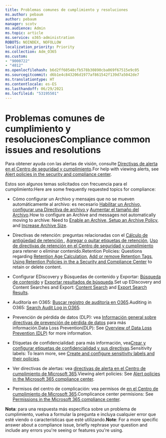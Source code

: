 ```yaml
---
title: Problemas comunes de cumplimiento y resoluciones
ms.author: pebaum
author: pebaum
manager: scotv
ms.audience: Admin
ms.topic: article
ms.service: o365-administration
ROBOTS: NOINDEX, NOFOLLOW
localization_priority: Priority
ms.collection: Adm_O365
ms.custom:
- "9000722"
- "4812"
ms.openlocfilehash: b6d2ff60548cfb578b30890cba069f67515e9c05
ms.sourcegitcommit: d6b1e4c843206d1977af861542f139d7a5042de7
ms.translationtype: HT
ms.contentlocale: es-ES
ms.lasthandoff: 06/29/2021
ms.locfileid: "53195501"
---
```

# <a name="compliance-common-issues-and-resolutions"></a><span data-ttu-id="6e25f-102">Problemas comunes de cumplimiento y resoluciones</span><span class="sxs-lookup"><span data-stu-id="6e25f-102">Compliance common issues and resolutions</span></span>

<span data-ttu-id="6e25f-103">Para obtener ayuda con las alertas de visión, consulte [Directivas de alerta en el Centro de seguridad y cumplimiento](/microsoft-365/compliance/alert-policies).</span><span class="sxs-lookup"><span data-stu-id="6e25f-103">For help with viewing alerts, see [Alert policies in the security and compliance center](/microsoft-365/compliance/alert-policies).</span></span>

<span data-ttu-id="6e25f-104">Estos son algunos temas solicitados con frecuencia para el cumplimiento:</span><span class="sxs-lookup"><span data-stu-id="6e25f-104">Here are some frequently requested topics for compliance:</span></span>

- <span data-ttu-id="6e25f-105">Cómo configurar un Archivo y mensajes que no se mueven automáticamente al archivo: es necesario [Habilitar un Archivo, configurar una Directiva de archivo ](/microsoft-365/compliance/set-up-an-archive-and-deletion-policy-for-mailboxes) y [Aumentar el tamaño del Archivo](/microsoft-365/compliance/enable-unlimited-archiving).</span><span class="sxs-lookup"><span data-stu-id="6e25f-105">How to configure an Archive and messages not automatically moving to archive: Need to [Enable an Archive, Setup an Archive Policy](/microsoft-365/compliance/set-up-an-archive-and-deletion-policy-for-mailboxes), and [Increase Archive Size](/microsoft-365/compliance/enable-unlimited-archiving).</span></span>

- <span data-ttu-id="6e25f-106">Directivas de retención: preguntas relacionadas con el [Cálculo de antigüedad de retención ](/exchange/security-and-compliance/messaging-records-management/retention-age), [Agregar o quitar etiquetas de retención](/exchange/security-and-compliance/messaging-records-management/add-or-remove-retention-tags), [Uso de directivas de retención en el Centro de seguridad y cumplimiento](/exchange/security-and-compliance/messaging-records-management/create-a-retention-policy) para retener o eliminar contenido.</span><span class="sxs-lookup"><span data-stu-id="6e25f-106">Retention Policies: Questions regarding [Retention Age Calculation](/exchange/security-and-compliance/messaging-records-management/retention-age), [Add or remove Retention Tags](/exchange/security-and-compliance/messaging-records-management/add-or-remove-retention-tags), [Using Retention Policies in the a Security and Compliance Center](/exchange/security-and-compliance/messaging-records-management/create-a-retention-policy) to retain or delete content.</span></span>

- <span data-ttu-id="6e25f-107">Configurar EDiscovery y Búsquedas de contenido y Exportar: [Búsqueda de contenido](/microsoft-365/compliance/content-search) y [ Exportar resultados de búsqueda](/microsoft-365/compliance/export-search-results).</span><span class="sxs-lookup"><span data-stu-id="6e25f-107">Set up EDiscovery and Content Searches and Export: [Content Search](/microsoft-365/compliance/content-search) and [Export Search Results](/microsoft-365/compliance/export-search-results).</span></span>

- <span data-ttu-id="6e25f-108">Auditoría en O365: [Buscar registro de auditoría en O365](/microsoft-365/compliance/search-the-audit-log-in-security-and-compliance).</span><span class="sxs-lookup"><span data-stu-id="6e25f-108">Auditing in O365: [Search Audit Log in O365](/microsoft-365/compliance/search-the-audit-log-in-security-and-compliance).</span></span>

- <span data-ttu-id="6e25f-109">Prevención de pérdida de datos (DLP): vea [Información general sobre directivas de prevención de pérdida de datos](/microsoft-365/compliance/data-loss-prevention-policies) para más información.</span><span class="sxs-lookup"><span data-stu-id="6e25f-109">Data Loss Prevention(DLP): See [Overview of Data Loss Prevention (DLP)](/microsoft-365/compliance/data-loss-prevention-policies) for more information.</span></span>
 
- <span data-ttu-id="6e25f-110">Etiquetas de confidencialidad: para más información, vea[Crear y configurar etiquetas de confidencialidad y sus directivas](/microsoft-365/compliance/create-sensitivity-labels).</span><span class="sxs-lookup"><span data-stu-id="6e25f-110">Sensitivity labels: To learn more, see [Create and configure sensitivity labels and their policies](/microsoft-365/compliance/create-sensitivity-labels).</span></span>

- <span data-ttu-id="6e25f-111">Ver directivas de alertas: vea [directivas de alerta en el Centro de cumplimiento de Microsoft 365](/microsoft-365/compliance/alert-policies).</span><span class="sxs-lookup"><span data-stu-id="6e25f-111">Viewing alert policies: See [Alert policies in the Microsoft 365 compliance center](/microsoft-365/compliance/alert-policies).</span></span>

- <span data-ttu-id="6e25f-112">Permisos del centro de complicación: vea permisos de [en el Centro de cumplimiento de Microsoft 365](/microsoft-365/compliance/microsoft-365-compliance-center-permissions).</span><span class="sxs-lookup"><span data-stu-id="6e25f-112">Complicance center permisions: See [Permissions in the Microsoft 365 compliance center](/microsoft-365/compliance/microsoft-365-compliance-center-permissions).</span></span>

<span data-ttu-id="6e25f-113">**Nota**: para una respuesta más específica sobre un problema de cumplimiento, vuelva a formular la pregunta e incluya cualquier error que esté viendo o características que esté utilizando.</span><span class="sxs-lookup"><span data-stu-id="6e25f-113">**Note**: For a more specific answer about a compliance issue, briefly rephrase your question and include any errors you're seeing or features you're using.</span></span>
